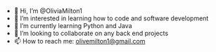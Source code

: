 - 👋 Hi, I’m @OliviaMilton1
- 👀 I’m interested in learning how to code and software development
- 🌱 I’m currently learning Python and Java
- 💞️ I’m looking to collaborate on any back end projects
- 📫 How to reach me: olivemilton1@gmail.com

<!---
OliviaMilton1/OliviaMilton1 is a ✨ special ✨ repository because its `README.md` (this file) appears on your GitHub profile.
You can click the Preview link to take a look at your changes.
--->
